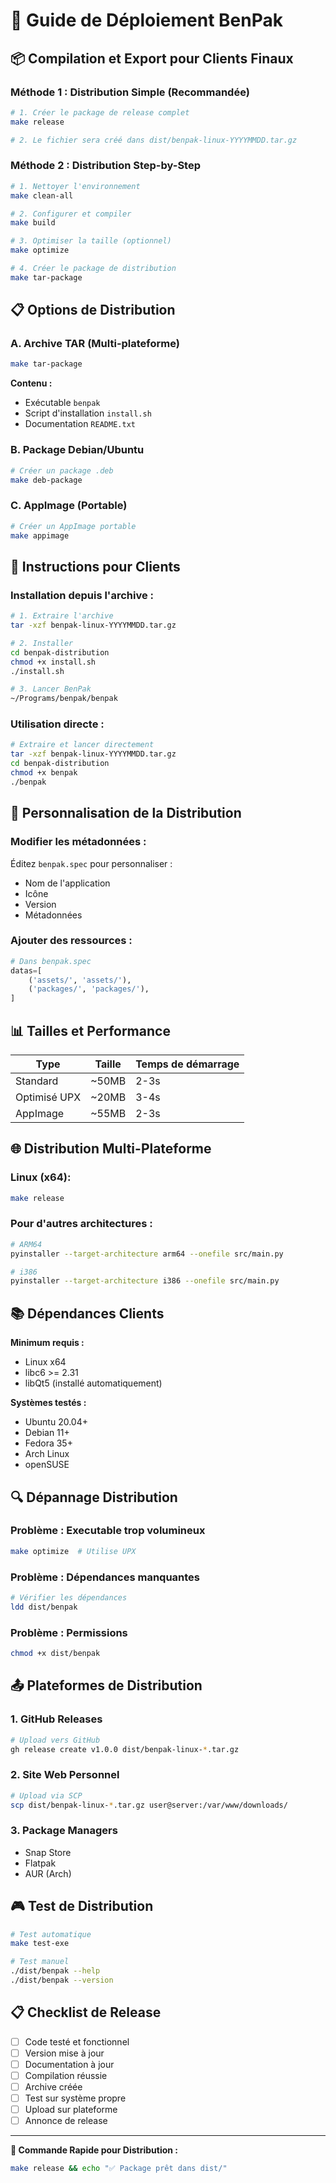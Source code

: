 # 🚀 Guide de Déploiement BenPak

## 📦 Compilation et Export pour Clients Finaux

### **Méthode 1 : Distribution Simple (Recommandée)**

```bash
# 1. Créer le package de release complet
make release

# 2. Le fichier sera créé dans dist/benpak-linux-YYYYMMDD.tar.gz
```

### **Méthode 2 : Distribution Step-by-Step**

```bash
# 1. Nettoyer l'environnement
make clean-all

# 2. Configurer et compiler
make build

# 3. Optimiser la taille (optionnel)
make optimize

# 4. Créer le package de distribution
make tar-package
```

## 📋 **Options de Distribution**

### **A. Archive TAR (Multi-plateforme)**
```bash
make tar-package
```
**Contenu :**
- Exécutable `benpak`
- Script d'installation `install.sh`
- Documentation `README.txt`

### **B. Package Debian/Ubuntu**
```bash
# Créer un package .deb
make deb-package
```

### **C. AppImage (Portable)**
```bash
# Créer un AppImage portable
make appimage
```

## 🎯 **Instructions pour Clients**

### **Installation depuis l'archive :**
```bash
# 1. Extraire l'archive
tar -xzf benpak-linux-YYYYMMDD.tar.gz

# 2. Installer
cd benpak-distribution
chmod +x install.sh
./install.sh

# 3. Lancer BenPak
~/Programs/benpak/benpak
```

### **Utilisation directe :**
```bash
# Extraire et lancer directement
tar -xzf benpak-linux-YYYYMMDD.tar.gz
cd benpak-distribution
chmod +x benpak
./benpak
```

## 🔧 **Personnalisation de la Distribution**

### **Modifier les métadonnées :**
Éditez `benpak.spec` pour personnaliser :
- Nom de l'application
- Icône
- Version
- Métadonnées

### **Ajouter des ressources :**
```python
# Dans benpak.spec
datas=[
    ('assets/', 'assets/'),
    ('packages/', 'packages/'),
]
```

## 📊 **Tailles et Performance**

| Type | Taille | Temps de démarrage |
|------|--------|-------------------|
| Standard | ~50MB | 2-3s |
| Optimisé UPX | ~20MB | 3-4s |
| AppImage | ~55MB | 2-3s |

## 🌐 **Distribution Multi-Plateforme**

### **Linux (x64):**
```bash
make release
```

### **Pour d'autres architectures :**
```bash
# ARM64
pyinstaller --target-architecture arm64 --onefile src/main.py

# i386
pyinstaller --target-architecture i386 --onefile src/main.py
```

## 📚 **Dépendances Clients**

**Minimum requis :**
- Linux x64
- libc6 >= 2.31
- libQt5 (installé automatiquement)

**Systèmes testés :**
- Ubuntu 20.04+
- Debian 11+
- Fedora 35+
- Arch Linux
- openSUSE

## 🔍 **Dépannage Distribution**

### **Problème : Executable trop volumineux**
```bash
make optimize  # Utilise UPX
```

### **Problème : Dépendances manquantes**
```bash
# Vérifier les dépendances
ldd dist/benpak
```

### **Problème : Permissions**
```bash
chmod +x dist/benpak
```

## 📤 **Plateformes de Distribution**

### **1. GitHub Releases**
```bash
# Upload vers GitHub
gh release create v1.0.0 dist/benpak-linux-*.tar.gz
```

### **2. Site Web Personnel**
```bash
# Upload via SCP
scp dist/benpak-linux-*.tar.gz user@server:/var/www/downloads/
```

### **3. Package Managers**
- Snap Store
- Flatpak
- AUR (Arch)

## 🎮 **Test de Distribution**

```bash
# Test automatique
make test-exe

# Test manuel
./dist/benpak --help
./dist/benpak --version
```

## 📋 **Checklist de Release**

- [ ] Code testé et fonctionnel
- [ ] Version mise à jour
- [ ] Documentation à jour
- [ ] Compilation réussie
- [ ] Archive créée
- [ ] Test sur système propre
- [ ] Upload sur plateforme
- [ ] Annonce de release

---

**🎯 Commande Rapide pour Distribution :**
```bash
make release && echo "✅ Package prêt dans dist/"
```
